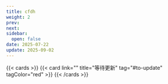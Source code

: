 ```yaml
---
title: cfdh
weight: 2
prev: 
next: 
sidebar:
  open: false
date: 2025-07-22
update: 2025-09-02
---
```



{{< cards >}}
  {{< card link="" title="等待更新" tag="#to-update"  tagColor="red" >}}
{{< /cards >}}

